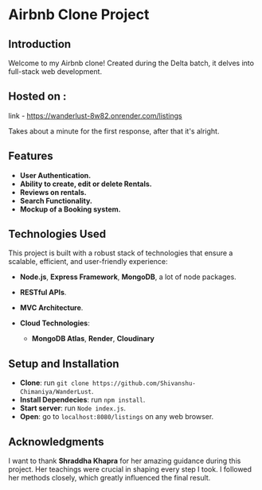 # Airbnb Clone Project

## Introduction
Welcome to my Airbnb clone! Created during the Delta batch, it delves into full-stack web development. 

## Hosted on : 
link - https://wanderlust-8w82.onrender.com/listings

Takes about a minute for the first response, after that it's alright.

## Features
- **User Authentication.**
- **Ability to create, edit or delete Rentals.**
- **Reviews on rentals.**
- **Search Functionality.**
- **Mockup of a Booking system.**

## Technologies Used
This project is built with a robust stack of technologies that ensure a scalable, efficient, and user-friendly experience:

- **Node.js**, **Express Framework**, **MongoDB**, a lot of node packages.
- **RESTful APIs**.
- **MVC Architecture**.

- **Cloud Technologies**:
  - **MongoDB Atlas**, **Render**, **Cloudinary**

## Setup and Installation
- **Clone**: run `git clone https://github.com/Shivanshu-Chimaniya/WanderLust`.
- **Install Dependecies**: run `npm install`.
- **Start server**: run `Node index.js`.
- **Open**: go to `localhost:8080/listings` on any web browser.

## Acknowledgments
I want to thank **Shraddha Khapra** for her amazing guidance during this project. Her teachings were crucial in shaping every step I took. I followed her methods closely, which greatly influenced the final result.

